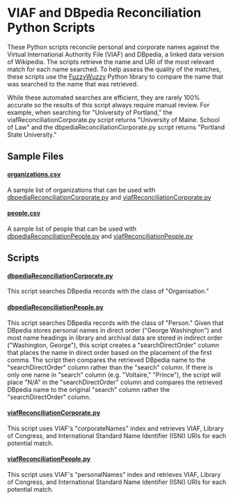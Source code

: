 # VIAF and DBpedia Reconciliation Python Scripts
These Python scripts reconcile personal and corporate names against the Virtual International Authority File (VIAF) and DBpedia, a linked data version of Wikipedia. The scripts retrieve the name and URI of the most relevant match for each name searched. To help assess the quality of the matches, these scripts use the [FuzzyWuzzy](http://chairnerd.seatgeek.com/fuzzywuzzy-fuzzy-string-matching-in-python/) Python library to compare the name that was searched to the name that was retrieved.

While these automated searches are efficient, they are rarely 100% accurate so the results of this script always require manual review. For example, when searching for "University of Portland," the viafReconciliationCorporate.py script returns "University of Maine. School of Law" and the dbpediaReconciliationCorporate.py script returns "Portland State University."

## Sample Files

#### [organizations.csv](organizations.csv)
A sample list of organizations that can be used with [dbpediaReconciliationCorporate.py](dbpediaReconciliationCorporate.py) and [viafReconciliationCorporate.py](viafReconciliationCorporate.py)

#### [people.csv](people.csv)
A sample list of people that can be used with [dbpediaReconciliationPeople.py](dbpediaReconciliationPeople.py) and [viafReconciliationPeople.py](viafReconciliationPeople.py)

## Scripts

#### [dbpediaReconciliationCorporate.py](dbpediaReconciliationCorporate.py)
This script searches DBpedia records with the class of "Organisation."

#### [dbpediaReconciliationPeople.py](dbpediaReconciliationPeople.py)	
This script searches DBpedia records with the class of "Person." Given that DBpedia stores personal names in direct order ("George Washington") and most name headings in library and archival data are stored in indirect order ("Washington, George"), this script creates a "searchDirectOrder" column that places the name in direct order based on the placement of the first comma.  The script then compares the retrieved DBpedia name to the "searchDirectOrder" column rather than the "search" column. If there is only one name in "search" column (e.g. "Voltaire," "Prince"), the script will place "N/A" in the "searchDirectOrder" column and compares the retrieved DBpedia name to the original "search" column rather the "searchDirectOrder" column.

#### [viafReconciliationCorporate.py](viafReconciliationCorporate.py)
This script uses VIAF's "corporateNames" index and retrieves VIAF, Library of Congress, and International Standard Name Identifier (ISNI) URIs for each potential match.

#### [viafReconciliationPeople.py](viafReconciliationPeople.py)
This script uses VIAF's "personalNames" index and retrieves VIAF, Library of Congress, and International Standard Name Identifier (ISNI) URIs for each potential match.
